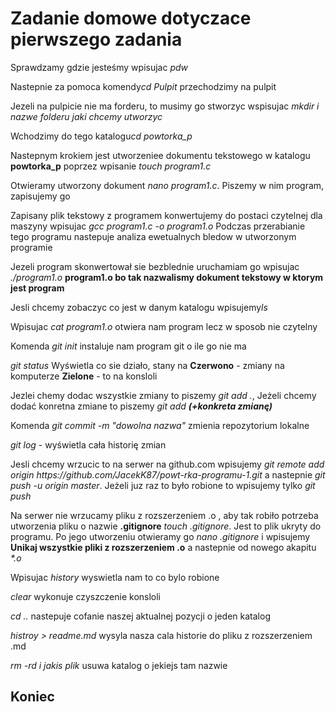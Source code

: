 <h1>Zadanie domowe dotyczace pierwszego zadania</h1>
<p> Sprawdzamy gdzie jesteśmy wpisujac<em> pdw</em></p>
<p> Nastepnie za pomoca komendy<em>cd Pulpit</em> przechodzimy na pulpit</p>
<p> Jezeli na pulpicie nie ma forderu, to musimy go stworzyc wspisujac <em> mkdir i nazwe folderu jaki chcemy utworzyc</em></p>
<p> Wchodzimy do tego katalogu<em>cd powtorka_p</em></p>
<p> Nastepnym krokiem jest utworzeniee dokumentu tekstowego w katalogu <strong>powtorka_p</strong> poprzez wpisanie<em> touch program1.c</em></p>
<p> Otwieramy utworzony dokument <em>nano program1.c</em>. Piszemy w nim program, zapisujemy go</p>
<p> Zapisany plik tekstowy z programem konwertujemy do postaci czytelnej dla maszyny wpisujac<em> gcc program1.c -o program1.o</em> Podczas przerabianie tego programu nastepuje analiza ewetualnych bledow w utworzonym programie</p>
<p> Jezeli program skonwertował sie bezblednie uruchamiam go wpisujac <em> ./program1.o</em> <strong> program1.o bo tak nazwalismy dokument tekstowy w ktorym jest program</strong></p>
<p> Jesli chcemy zobaczyc co jest w danym katalogu wpisujemy<em>ls</em></p>
<p> Wpisujac <em> cat program1.o</em> otwiera nam program lecz w sposob nie czytelny</p>
<p>
<p> Komenda <em>git init</em> instaluje nam program git o ile go nie ma</p>
<p><em> git status</em> Wyświetla co sie działo, stany na <strong> Czerwono</strong> - zmiany na komputerze <strong> Zielone</strong> - to na konsloli</p>
<p> Jezlei chemy dodac wszystkie zmiany to piszemy<em> git add .</em>, Jeżeli chcemy dodać konretna zmiane to piszemy <em> git add <strong>(+konkreta zmianę)</strong> </em></p>
<p> Komenda <em> git commit -m "dowolna nazwa" </em> zmienia repozytorium lokalne</p>
<p> <em> git log</em> - wyświetla cała historię zmian</p>
<p> Jesli chcemy wrzucic to na serwer na github.com wpisujemy <em>git remote add origin https://github.com/JacekK87/powt-rka-programu-1.git</em> a nastepnie
<em>  git push -u origin master</em>. Jeżeli juz raz to było robione to wpisujemy tylko <em>git push</em></p>
<p> Na serwer nie wrzucamy pliku z rozszerzeniem  .o , aby tak robiło potrzeba utworzenia pliku o nazwie <strong> .gitignore</strong><em> touch .gitignore</em>. Jest to plik ukryty do programu. Po jego utworzeniu otwieramy go <em> nano .gitignore</em> i wpisujemy <strong> Unikaj wszystkie pliki z rozszerzeniem .o</strong> a nastepnie od nowego akapitu <em>*.o</em></p> 
<p> Wpisujac <em> history</em> wyswietla nam to co bylo robione</p>
<p> <em> clear</em> wykonuje czyszczenie konsloli</p>
<p><em>	cd ..</em> nastepuje cofanie naszej aktualnej pozycji o jeden katalog</p>  
<p><em> histroy > readme.md </em> wysyla nasza cala historie do pliku z rozszerzeniem .md</p>
<p> <em> rm -rd i jakis plik </em> usuwa katalog o jekiejs tam nazwie</p>

<h2> Koniec </h2>
